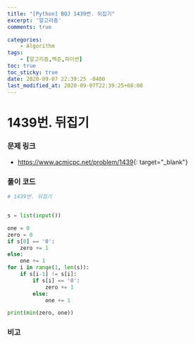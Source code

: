 ```yaml
---
title: "[Python] BOJ 1439번. 뒤집기"
excerpt: '알고리즘'
comments: true

categories:
    - Algorithm
tags:
    - [알고리즘,백준,파이썬]
toc: true
toc_sticky: true
date: 2020-09-07 22:39:25 -0400
last_modified_at: 2020-09-07T22:39:25+08:00
---
```


# 1439번. 뒤집기

### 문제 링크
- <https://www.acmicpc.net/problem/1439>{: target="\_blank"}

### 풀이 코드

```python
# 1439번. 뒤집기


s = list(input())

one = 0
zero = 0
if s[0] == '0':
    zero += 1
else:
    one += 1
for i in range(1, len(s)):
    if s[i-1] != s[i]:
        if s[i] == '0':
            zero += 1
        else:
            one += 1

print(min(zero, one))
```

### 비고